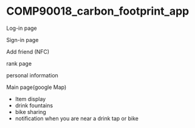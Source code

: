 # COMP90018_carbon_footprint_app

Log-in page

Sign-in page

Add friend (NFC)

rank page

personal information

Main page(google Map)

- Item display
- drink fountains
- bike sharing
- notification when you are near a drink tap or bike
